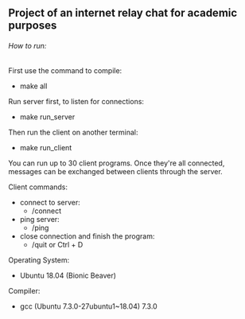 ## Project of an internet relay chat for academic purposes

###### How to run:
First use the command to compile:
- make all

Run server first, to listen for connections:
- make run_server

Then run the client on another terminal:
- make run_client

You can run up to 30 client programs. Once they're all connected, messages can be exchanged between clients through the server.

Client commands:
- connect to server:
  - /connect
- ping server:
  - /ping
- close connection and finish the program:
  - /quit or Ctrl + D  


Operating System:
- Ubuntu 18.04 (Bionic Beaver)

Compiler:
- gcc (Ubuntu 7.3.0-27ubuntu1~18.04) 7.3.0
